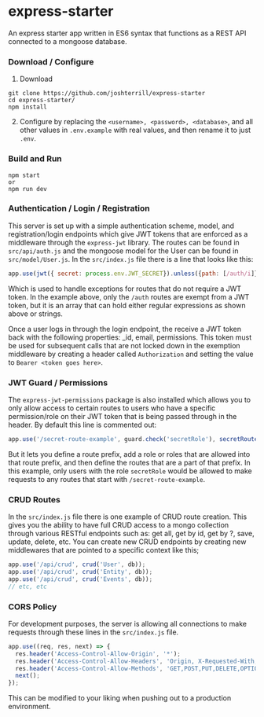 # express-starter

An express starter app written in ES6 syntax that functions as a REST API connected to a mongoose database.

### Download / Configure

1. Download

```
git clone https://github.com/joshterrill/express-starter
cd express-starter/
npm install
```


2. Configure by replacing the `<username>, <password>, <database>`, and all other values in `.env.example` with real values, and then rename it to just `.env`.

### Build and Run

```
npm start
or
npm run dev
```

### Authentication / Login / Registration

This server is set up with a simple authentication scheme, model, and registration/login endpoints which give JWT tokens that are enforced as a middleware through the `express-jwt` library. The routes can be found in `src/api/auth.js` and the mongoose model for the User can be found in `src/model/User.js`. In the `src/index.js` file there is a line that looks like this:

```javascript
app.use(jwt({ secret: process.env.JWT_SECRET}).unless({path: [/auth/i]}));
```

Which is used to handle exceptions for routes that do not require a JWT token. In the example above, only the `/auth` routes are exempt from a JWT token, but it is an array that can hold either regular expressions as shown above or strings.

Once a user logs in through the login endpoint, the receive a JWT token back with the following properties: _id, email, permissions. This token must be used for subsequent calls that are not locked down in the exemption middleware by creating a header called `Authorization` and setting the value to `Bearer <token goes here>`.

### JWT Guard / Permissions

The `express-jwt-permissions` package is also installed which allows you to only allow access to certain routes to users who have a specific permission/role on their JWT token that is being passed through in the header. By default this line is commented out:

```javascript
app.use('/secret-route-example', guard.check('secretRole'), secretRoutes(db));
```

But it lets you define a route prefix, add a role or roles that are allowed into that route prefix, and then define the routes that are a part of that prefix. In this example, only users with the role `secretRole` would be allowed to make requests to any routes that start with `/secret-route-example`.

### CRUD Routes

In the `src/index.js` file there is one example of CRUD route creation. This gives you the ability to have full CRUD access to a mongo collection through various RESTful endpoints such as: get all, get by id, get by ?, save, update, delete, etc. You can create new CRUD endpoints by creating new middlewares that are pointed to a specific context like this;

```javascript
app.use('/api/crud', crud('User', db));
app.use('/api/crud', crud('Entity', db));
app.use('/api/crud', crud('Events', db));
// etc, etc
```

### CORS Policy

For development purposes, the server is allowing all connections to make requests through these lines in the `src/index.js` file.

```javascript
app.use((req, res, next) => {
  res.header('Access-Control-Allow-Origin', '*');
  res.header('Access-Control-Allow-Headers', 'Origin, X-Requested-With, Content-Type, Accept');
  res.header('Access-Control-Allow-Methods', 'GET,POST,PUT,DELETE,OPTIONS');
  next();
});
```

This can be modified to your liking when pushing out to a production environment.